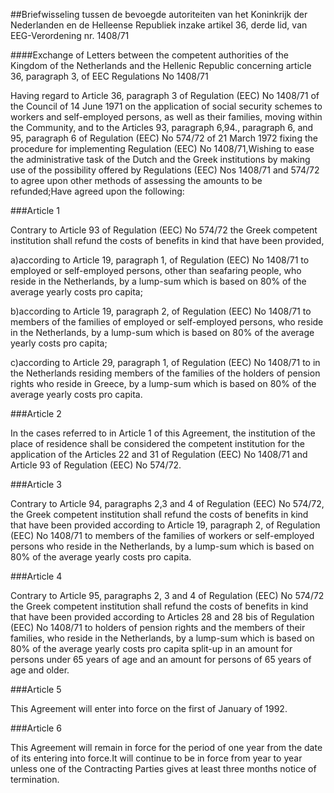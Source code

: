 <meta http-equiv='Content-Type' content='text/html; charset=utf-8' />

##Briefwisseling tussen de bevoegde autoriteiten van het Koninkrijk der Nederlanden en de Helleense Republiek inzake artikel 36, derde lid, van EEG-Verordening nr. 1408/71

####Exchange of Letters between the competent authorities of the Kingdom of the Netherlands and the Hellenic Republic concerning article 36, paragraph 3, of EEC Regulations No 1408/71

Having regard to Article 36, paragraph 3 of Regulation (EEC) No 1408/71 of the Council of 14 June 1971 on the application of social security schemes to workers and self-employed persons, as well as their families, moving within the Community, and to the Articles 93, paragraph 6,94., paragraph 6, and 95, paragraph 6 of Regulation (EEC) No 574/72 of 21 March 1972 fixing the procedure for implementing Regulation (EEC) No 1408/71,Wishing to ease the administrative task of the Dutch and the Greek institutions by making use of the possibility offered by Regulations (EEC) Nos 1408/71 and 574/72 to agree upon other methods of assessing the amounts to be refunded;Have agreed upon the following:

###Article 1 

Contrary to Article 93 of Regulation (EEC) No 574/72 the Greek competent institution shall refund the costs of benefits in kind that have been provided,

a)according to Article 19, paragraph 1, of Regulation (EEC) No 1408/71 to employed or self-employed persons, other than seafaring people, who reside in the Netherlands, by a lump-sum which is based on 80% of the average yearly costs pro capita;

b)according to Article 19, paragraph 2, of Regulation (EEC) No 1408/71 to members of the families of employed or self-employed persons, who reside in the Netherlands, by a lump-sum which is based on 80% of the average yearly costs pro capita;

c)according to Article 29, paragraph 1, of Regulation (EEC) No 1408/71 to in the Netherlands residing members of the families of the holders of pension rights who reside in Greece, by a lump-sum which is based on 80% of the average yearly costs pro capita.

###Article 2 

In the cases referred to in Article 1 of this Agreement, the institution of the place of residence shall be considered the competent institution for the application of the Articles 22 and 31 of Regulation (EEC) No 1408/71 and Article 93 of Regulation (EEC) No 574/72.

###Article 3 

Contrary to Article 94, paragraphs 2,3 and 4 of Regulation (EEC) No 574/72, the Greek competent institution shall refund the costs of benefits in kind that have been provided according to Article 19, paragraph 2, of Regulation (EEC) No 1408/71 to members of the families of workers or self-employed persons who reside in the Netherlands, by a lump-sum which is based on 80% of the average yearly costs pro capita.

###Article 4 

Contrary to Article 95, paragraphs 2, 3 and 4 of Regulation (EEC) No 574/72 the Greek competent institution shall refund the costs of benefits in kind that have been provided according to Articles 28 and 28 bis of Regulation (EEC) No 1408/71 to holders of pension rights and the members of their families, who reside in the Netherlands, by a lump-sum which is based on 80% of the average yearly costs pro capita split-up in an amount for persons under 65 years of age and an amount for persons of 65 years of age and older.

###Article 5 

This Agreement will enter into force on the first of January of 1992.

###Article 6 

This Agreement will remain in force for the period of one year from the date of its entering into force.It will continue to be in force from year to year unless one of the Contracting Parties gives at least three months notice of termination.

